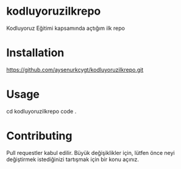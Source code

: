 # kodluyoruzilkrepo
Kodluyoruz Eğitimi kapsamında açtığım ilk repo

# Installation
https://github.com/aysenurkcygt/kodluyoruzilkrepo.git

# Usage
cd kodluyoruzilkrepo
code .

# Contributing
Pull requestler kabul edilir. Büyük değişiklikler için, lütfen önce neyi değiştirmek istediğinizi tartışmak için bir konu açınız.

